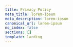 ```yaml
---
title: Privacy Policy
meta_title: lorem-ipsum
meta_description: lorem-ipsum
canonical_url: lorem-ipsum
no_index: false
sections: []
template: landing
---
```

